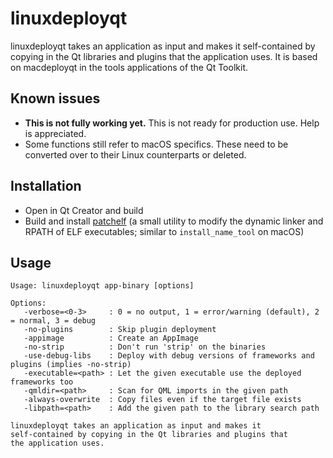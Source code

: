 # linuxdeployqt

linuxdeployqt takes an application as input and makes it self-contained by copying in the Qt libraries and plugins that the application uses. It is based on macdeployqt in the tools applications of the Qt Toolkit.

## Known issues

* __This is not fully working yet.__ This is not ready for production use. Help is appreciated.
* Some functions still refer to macOS specifics. These need to be converted over to their Linux counterparts or deleted.

## Installation

* Open in Qt Creator and build
* Build and install [patchelf](https://nixos.org/patchelf.html) (a small utility to modify the dynamic linker and RPATH of ELF executables; similar to `install_name_tool` on macOS)

## Usage

```
Usage: linuxdeployqt app-binary [options]

Options:
   -verbose=<0-3>     : 0 = no output, 1 = error/warning (default), 2 = normal, 3 = debug
   -no-plugins        : Skip plugin deployment
   -appimage          : Create an AppImage
   -no-strip          : Don't run 'strip' on the binaries
   -use-debug-libs    : Deploy with debug versions of frameworks and plugins (implies -no-strip)
   -executable=<path> : Let the given executable use the deployed frameworks too
   -qmldir=<path>     : Scan for QML imports in the given path
   -always-overwrite  : Copy files even if the target file exists
   -libpath=<path>    : Add the given path to the library search path

linuxdeployqt takes an application as input and makes it
self-contained by copying in the Qt libraries and plugins that
the application uses.
```
